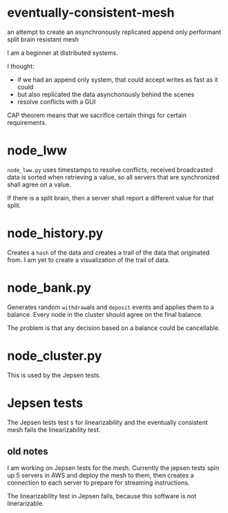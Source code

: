 # eventually-consistent-mesh

an attempt to create an asynchronously replicated append only performant split brain resistant mesh

I am a beginner at distributed systems.

I thought:

* if we had an append only system, that could accept writes as fast as it could
* but also replicated the data asynchonously behind the scenes 
* resolve conflicts with a GUI

CAP theorem means that we sacrifice certain things for certain requirements.

# node_lww

`node_lww.py` uses timestamps to resolve conflicts, received broadcasted data is sorted when retrieving a value, so all servers that are synchronized shall agree on a value.

If there is a split brain, then a server shall report a different value for that split.

# node_history.py

Creates a `hash` of the data and creates a trail of the data that originated from. I am yet to create a visualization of the trail of data.

# node_bank.py

Generates random `withdraw`als and `deposit` events and applies them to a balance. Every node in the cluster should agree on the final balance.

The problem is that any decision based on a balance could be cancellable.



# node_cluster.py

This is used by the Jepsen tests.

# Jepsen tests

The Jepsen tests test s for linearizability and the eventually consistent mesh fails the linearizability test.

## old notes

I am working on Jepsen tests for the mesh. Currently the jepsen tests spin up 5 servers in AWS and deploy the mesh to them, then creates a connection to each server to prepare for streaming instructions.

The linearizability test in Jepsen fails, because this software is not linerarizable.
